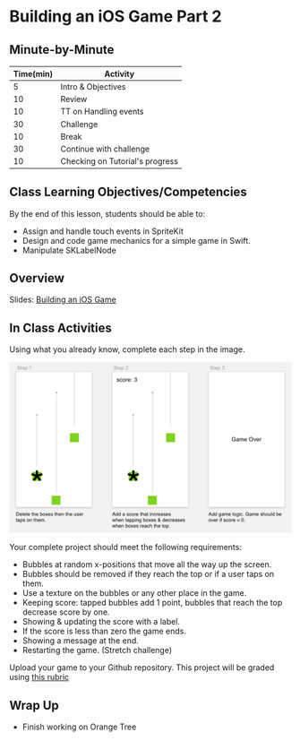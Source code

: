 # Building an iOS Game Part 2

## Minute-by-Minute

| **Time(min)** | **Activity**                     |
| ------------- | ---------------------------      |
| 5             | Intro & Objectives               |
| 10            | Review                           |
| 10            | TT on Handling events            |
| 30            | Challenge                        |
| 10            | Break                            |
| 30            | Continue with challenge          |
| 10            | Checking on Tutorial's progress  |

## Class Learning Objectives/Competencies
By the end of this lesson, students should be able to:

- Assign and handle touch events in SpriteKit
- Design and code game mechanics for a simple game in Swift.
- Manipulate SKLabelNode

## Overview

Slides: [Building an iOS Game](https://docs.google.com/presentation/d/10THRpODPR8kXrsU1I5yAKETj2Hym1PXs-eaYj8tCkxo/edit#slide=id.p)

## In Class Activities

Using what you already know, complete each step in the image.

![Moving Boxes](assets/pop.png)

Your complete project should meet the following requirements:

- Bubbles at random x-positions that move all the way up the screen.
- Bubbles should be removed if they reach the top or if a user taps on them.
- Use a texture on the bubbles or any other place in the game.
- Keeping score: tapped bubbles add 1 point, bubbles that reach the top decrease score by one.
- Showing & updating the score with a label.
- If the score is less than zero the game ends.
- Showing a message at the end.
- Restarting the game. (Stretch challenge)

Upload your game to your Github repository. This project will be graded using [this rubric](https://docs.google.com/document/d/1JEKPGv1ve1Zoq246WEgb9N8WuNkcWasjqnp3CF3kY_g/edit?usp=sharing)

<!--- https://github.com/Product-College-Labs/pop-the-bubble --->

## Wrap Up

- Finish working on Orange Tree
